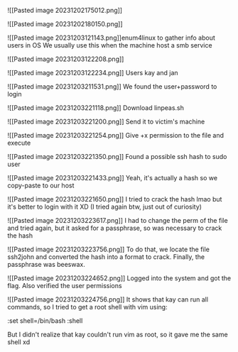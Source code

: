 ![[Pasted image 20231202175012.png]]

![[Pasted image 20231202180150.png]]

![[Pasted image 20231203121143.png]]enum4linux to gather info about users in OS
We usually use this when the machine host a smb service 

![[Pasted image 20231203122208.png]]

![[Pasted image 20231203122234.png]]
Users kay and jan 

![[Pasted image 20231203211531.png]]
We found the user+password to login 

![[Pasted image 20231203221118.png]]
Download linpeas.sh

![[Pasted image 20231203221200.png]]
Send it to victim's machine

![[Pasted image 20231203221254.png]]
Give +x permission to the file and execute

![[Pasted image 20231203221350.png]]
Found a possible ssh hash to sudo user

![[Pasted image 20231203221433.png]]
Yeah, it's actually a hash so we copy-paste to our host

![[Pasted image 20231203221650.png]]
I tried to crack the hash lmao but it's better to login with it XD
(I tried again btw, just out of curiosity)

![[Pasted image 20231203223617.png]]
I had to change the perm of the file and tried again, but it asked for a passphrase, so was necessary to crack the hash

![[Pasted image 20231203223756.png]]
To do that, we locate the file ssh2john and converted the hash into a format to crack. Finally, the passphrase was beeswax.

![[Pasted image 20231203224652.png]]
Logged into the system and got the flag. Also verified the user permissions

![[Pasted image 20231203224756.png]]
It shows that kay can run all commands, so I tried to get a root shell with vim using:

:set shell=/bin/bash
:shell

But I didn't realize that kay couldn't run vim as root, so it gave me the same shell xd
